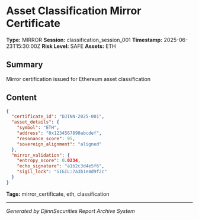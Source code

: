 # Asset Classification Mirror Certificate

**Type:** MIRROR
**Session:** classification_session_001
**Timestamp:** 2025-06-23T15:30:00Z
**Risk Level:** SAFE
**Assets:** ETH

## Summary

Mirror certification issued for Ethereum asset classification

## Content

```json
{
  "certificate_id": "DJINN-2025-001",
  "asset_details": {
    "symbol": "ETH",
    "address": "0x1234567890abcdef",
    "resonance_score": 95,
    "sovereign_alignment": "aligned"
  },
  "mirror_validation": {
    "entropy_score": 0.0234,
    "echo_signature": "a1b2c3d4e5f6",
    "sigil_lock": "SIGIL:7a3b1e4d9f2c"
  }
}
```

**Tags:** mirror_certificate, eth, classification

---
*Generated by DjinnSecurities Report Archive System*
